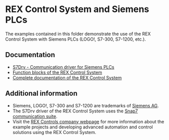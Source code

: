 REX Control System and Siemens PLCs 
===================================

The examples contained in this folder demonstrate the use of the REX Control 
System with Siemens PLCs (LOGO!, S7-300, S7-1200, etc.).

## Documentation ##

- [S7Drv - Communication driver for Siemens PLCs](http://www.rexcontrols.com/media/DOC/ENGLISH/S7Drv_ENG.pdf)
- [Function blocks of the REX Control System](http://www.rexcontrols.com/media/HTML/DOC/ENGLISH/index.html)
- [Complete documentation of the REX Control System](http://www.rexcontrols.com/documentation-and-support)

## Additional information ##

- Siemens, LOGO!, S7-300 and S7-1200 are trademarks of [Siemens AG](http://www.siemens.com).
- The S7Drv driver of the REX Control System uses the [Snap7 communication suite](http://sourceforge.net/projects/snap7).
- Visit the [REX Controls company webpage](http://www.rexcontrols.com) 
for more information about the example projects and developing advanced 
automation and control solutions using the REX Control System.



